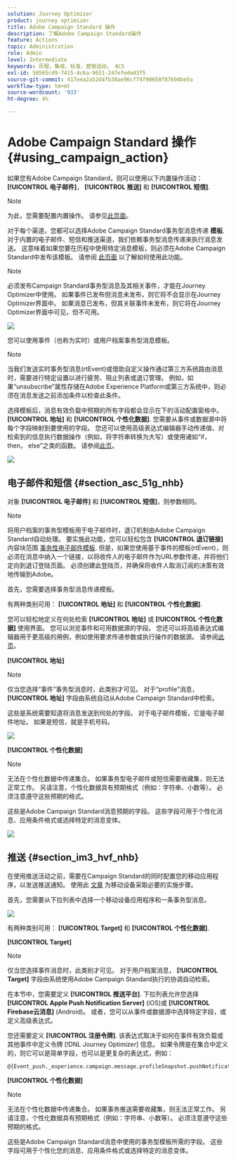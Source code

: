 ```yaml
---
solution: Journey Optimizer
product: journey optimizer
title: Adobe Campaign Standard 操作
description: 了解Adobe Campaign Standard操作
feature: Actions
topic: Administration
role: Admin
level: Intermediate
keywords: 历程，集成，标准，营销活动， ACS
exl-id: 50565cd9-7415-4c6a-9651-24fefeded3f5
source-git-commit: 417eea2a52d4fb38ae96cf74f90658f87694be5a
workflow-type: tm+mt
source-wordcount: '933'
ht-degree: 4%

---
```


# Adobe Campaign Standard 操作 {#using_campaign_action}

如果您有Adobe Campaign Standard，则可以使用以下内置操作活动： **[!UICONTROL 电子邮件]**， **[!UICONTROL 推送]** 和 **[!UICONTROL 短信]**.

>[!NOTE]
>
>为此，您需要配置内置操作。 请参见[此页面](../action/acs-action.md)。

对于每个渠道，您都可以选择Adobe Campaign Standard事务型消息传递 **模板**. 对于内置的电子邮件、短信和推送渠道，我们依赖事务型消息传递来执行消息发送。 这意味着如果您要在历程中使用特定消息模板，则必须在Adobe Campaign Standard中发布该模板。 请参阅 [此页面](https://experienceleague.adobe.com/docs/campaign-standard/using/communication-channels/transactional-messaging/getting-started-with-transactional-msg.html?lang=zh-Hans) 以了解如何使用此功能。

>[!NOTE]
>
>必须发布Campaign Standard事务型消息及其相关事件，才能在Journey Optimizer中使用。 如果事件已发布但消息未发布，则它将不会显示在Journey Optimizer界面中。 如果消息已发布，但其关联事件未发布，则它将在Journey Optimizer界面中可见，但不可用。

![](assets/journey59.png)

您可以使用事件（也称为实时）或用户档案事务型消息模板。

>[!NOTE]
>
>当我们发送实时事务型消息(rtEvent)或借助自定义操作通过第三方系统路由消息时，需要进行特定设置以进行疲劳、阻止列表或退订管理。 例如，如果“unsubscribe”属性存储在Adobe Experience Platform或第三方系统中，则必须在消息发送之前添加条件以检查此条件。

选择模板后，消息有效负载中预期的所有字段都会显示在下的活动配置窗格中。 **[!UICONTROL 地址]** 和 **[!UICONTROL 个性化数据]**. 您需要从事件或数据源中将每个字段映射到要使用的字段。 您还可以使用高级表达式编辑器手动传递值、对检索到的信息执行数据操作（例如，将字符串转换为大写）或使用诸如“if， then， else”之类的函数。 请参阅[此页](expression/expressionadvanced.md)。

![](assets/journey60.png)

## 电子邮件和短信 {#section_asc_51g_nhb}

对象 **[!UICONTROL 电子邮件]** 和 **[!UICONTROL 短信]**，则参数相同。

>[!NOTE]
>
>将用户档案的事务型模板用于电子邮件时，退订机制由Adobe Campaign Standard自动处理。 要实施此功能，您可以轻松包含 **[!UICONTROL 退订链接]** 内容块范围 [事务性电子邮件模板](https://experienceleague.adobe.com/docs/campaign-standard/using/communication-channels/transactional-messaging/getting-started-with-transactional-msg.html?lang=zh-Hans). 但是，如果您使用基于事件的模板(rtEvent)，则必须在消息中纳入一个链接，以将收件人的电子邮件作为URL参数传递，并将他们定向到退订登陆页面。 必须创建此登陆页，并确保将收件人取消订阅的决策有效地传输到Adobe。

首先，您需要选择事务型消息传递模板。

有两种类别可用： **[!UICONTROL 地址]** 和 **[!UICONTROL 个性化数据]**.

您可以轻松地定义在何处检索 **[!UICONTROL 地址]** 或 **[!UICONTROL 个性化数据]** 使用界面。 您可以浏览事件和可用数据源的字段。 您还可以将高级表达式编辑器用于更高级的用例，例如使用要求传递参数或执行操作的数据源。 请参阅[此页](expression/expressionadvanced.md)。

**[!UICONTROL 地址]**

>[!NOTE]
>
>仅当您选择“事件”事务型消息时，此类别才可见。 对于“profile”消息， **[!UICONTROL 地址]** 字段由系统自动从Adobe Campaign Standard中检索。

这些是系统需要知道将消息发送到何处的字段。 对于电子邮件模板，它是电子邮件地址。 如果是短信，就是手机号码。

![](assets/journey61.png)

**[!UICONTROL 个性化数据]**

>[!NOTE]
>
>无法在个性化数据中传递集合。 如果事务型电子邮件或短信需要收藏集，则无法正常工作。 另请注意，个性化数据具有预期格式（例如：字符串、小数等）。 必须注意遵守这些预期的格式。

这些是Adobe Campaign Standard消息预期的字段。 这些字段可用于个性化消息、应用条件格式或选择特定的消息变体。

![](assets/journey62.png)

## 推送 {#section_im3_hvf_nhb}

在使用推送活动之前，需要在Campaign Standard的同时配置您的移动应用程序，以发送推送通知。 使用此 [文章](https://helpx.adobe.com/cn/campaign/kb/integrate-mobile-sdk.html) 为移动设备采取必要的实施步骤。

首先，您需要从下拉列表中选择一个移动设备应用程序和一条事务型消息。

![](assets/journey62bis.png)

有两种类别可用： **[!UICONTROL Target]** 和 **[!UICONTROL 个性化数据]**.

**[!UICONTROL Target]**

>[!NOTE]
>
>仅当您选择事件消息时，此类别才可见。 对于用户档案消息， **[!UICONTROL Target]** 字段由系统使用Adobe Campaign Standard执行的协调自动检索。

在本节中，您需要定义 **[!UICONTROL 推送平台]**. 下拉列表允许您选择 **[!UICONTROL Apple Push Notification Server]** (iOS)或 **[!UICONTROL Firebase云消息]** (Android)。 或者，您可以从事件或数据源中选择特定字段，或定义高级表达式。

您还需要定义 **[!UICONTROL 注册令牌]**. 该表达式取决于如何在事件有效负载或其他事件中定义令牌 [!DNL Journey Optimizer] 信息。 如果令牌是在集合中定义的，则它可以是简单字段，也可以是更复杂的表达式，例如：

```
@{Event_push._experience.campaign.message.profileSnapshot.pushNotificationTokens.first().token}
```

**[!UICONTROL 个性化数据]**

>[!NOTE]
>
>无法在个性化数据中传递集合。 如果事务推送需要收藏集，则无法正常工作。 另请注意，个性化数据具有预期格式（例如：字符串、小数等）。 必须注意遵守这些预期的格式。

这些是Adobe Campaign Standard消息中使用的事务型模板所需的字段。 这些字段可用于个性化您的消息、应用条件格式或选择特定的消息变体。
